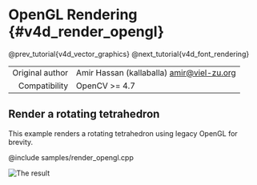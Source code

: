 # OpenGL Rendering {#v4d_render_opengl}

@prev_tutorial{v4d_vector_graphics}
@next_tutorial{v4d_font_rendering}

|    |    |
| -: | :- |
| Original author | Amir Hassan (kallaballa) <amir@viel-zu.org> |
| Compatibility | OpenCV >= 4.7 |

## Render a rotating tetrahedron
This example renders a rotating tetrahedron using legacy OpenGL for brevity.

@include samples/render_opengl.cpp

![The result](doc/render_opengl.png)

